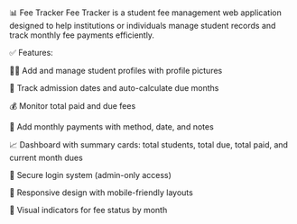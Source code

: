 📊 Fee Tracker
Fee Tracker is a student fee management web application designed to help institutions or individuals manage student records and track monthly fee payments efficiently.

✅ Features:

🧑‍🎓 Add and manage student profiles with profile pictures

📅 Track admission dates and auto-calculate due months

💰 Monitor total paid and due fees

📆 Add monthly payments with method, date, and notes

📈 Dashboard with summary cards: total students, total due, total paid, and current month dues

🔐 Secure login system (admin-only access)

📱 Responsive design with mobile-friendly layouts

🔔 Visual indicators for fee status by month
